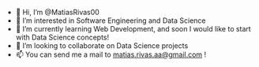 - 👋 Hi, I’m @MatiasRivas00
- 👀 I’m interested in Software Engineering and Data Science
- 🌱 I’m currently learning Web Development, and soon I would like to start with Data Science concepts!
- 💞️ I’m looking to collaborate on Data Science projects
- 📫 You can send me a mail to matias.rivas.aa@gmail.com !

<!---
MatiasRivas00/MatiasRivas00 is a ✨ special ✨ repository because its `README.md` (this file) appears on your GitHub profile.
You can click the Preview link to take a look at your changes.
--->
